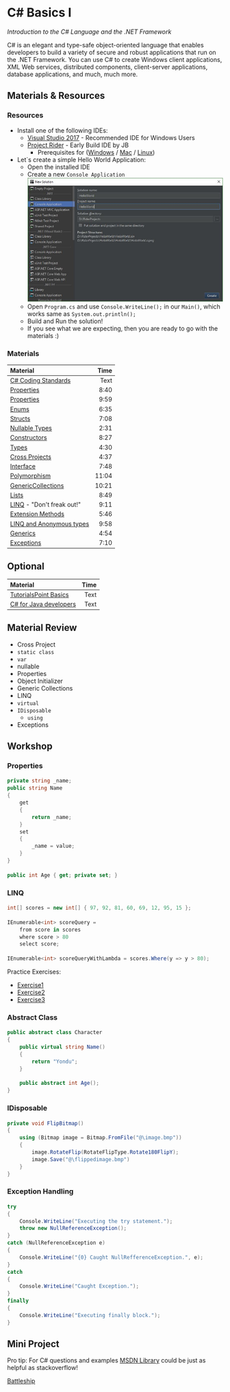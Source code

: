 # C# Basics I
*Introduction to the C# Language and the .NET Framework*

C# is an elegant and type-safe object-oriented language that enables developers to build a variety of secure and robust applications that run on the .NET Framework. You can use C# to create Windows client applications, XML Web services, distributed components, client-server applications, database applications, and much, much more.


## Materials & Resources
### Resources
- Install one of the following IDEs:
  - [Visual Studio 2017](https://www.visualstudio.com/downloads/) - Recommended IDE for Windows Users
  - [Project Rider](https://www.jetbrains.com/rider/download/) - Early Build IDE by JB
    - Prerequisites for ([Windows](https://rider-support.jetbrains.com/hc/en-us/articles/207288089-Using-Project-Rider-under-Windows-without-Visual-Studio-prerequisites) / [Mac](https://rider-support.jetbrains.com/hc/en-us/articles/208074835-Using-Project-Rider-on-Mac-prerequisites) / [Linux](https://rider-support.jetbrains.com/hc/en-us/articles/207335749-Using-Project-Rider-under-Linux-prerequisites))
- Let`s create a simple Hello World Application:
  - Open the installed IDE
  - Create a new `Console Application`
  ![create](assets/create.jpg)
  - Open `Program.cs` and use `Console.WriteLine();` in our `Main()`, which works same as `System.out.println();`
  - Build and Run the solution!
  - If you see what we are expecting, then you are ready to go with the materials :)

### Materials
| Material | Time |
|:---------|-----:|
| [C# Coding Standards](http://www.dofactory.com/reference/csharp-coding-standards)| Text |
| [Properties](https://www.youtube.com/watch?v=NK3asFyC0d0) | 8:40 |
| [Properties](https://www.youtube.com/watch?v=DcooWmrDOqw) | 9:59 |
| [Enums](https://www.youtube.com/watch?v=wvdImlqg7e0) | 6:35 |
| [Structs](https://www.youtube.com/watch?v=XHwfWhhdO7I) | 7:08 |
| [Nullable Types](https://www.youtube.com/watch?v=Jjy9kCPu2fQ) | 2:31 |
| [Constructors](https://www.youtube.com/watch?v=G_ph0LOk1IY) | 8:27 |
| [Types](https://www.youtube.com/watch?v=DWRgT870wSU) | 4:30 |
| [Cross Projects](https://www.youtube.com/watch?v=BDQya1PqK0M) | 4:37 |
| [Interface](https://www.youtube.com/watch?v=xcS6JoY_etA) | 7:48 |
| [Polymorphism](https://www.youtube.com/watch?v=GU5P_03xOJw) | 11:04 |
| [GenericCollections](https://www.youtube.com/watch?v=2kFn2bwYDx8) | 10:21 |
| [Lists](https://www.youtube.com/watch?v=kVCJmFtxaLg) | 8:49 |
| [LINQ](https://www.youtube.com/watch?v=dOWU3zQp668) - "Don't freak out!" | 9:11 |
| [Extension Methods](https://www.youtube.com/watch?v=VYyuZ5lHpt0) | 5:46 |
| [LINQ and Anonymous types](https://www.youtube.com/watch?v=e7WLBXXmP7Y) | 9:58 |
| [Generics](https://www.youtube.com/watch?v=ohZ1ScxW3Sc) | 4:54 |
| [Exceptions](https://www.youtube.com/watch?v=iopBAZ3LZQU) | 7:10 |

## Optional
| Material | Time |
|:---------|-----:|
| [TutorialsPoint Basics](https://www.tutorialspoint.com/csharp/index.htm)| Text |
| [C# for Java developers](https://msdn.microsoft.com/en-us/library/ms228602(v=vs.90).aspx) | Text |

## Material Review
- Cross Project
- `static class`
- `var`
- nullable
- Properties
- Object Initializer
- Generic Collections
- LINQ
- `virtual`
- `IDisposable`
  - `using`
- Exceptions

## Workshop

### Properties
```cs
private string _name;
public string Name 
{
    get
    {
        return _name;
    }
    set
    {
        _name = value;
    }
}

public int Age { get; private set; }
```

### LINQ
```cs
int[] scores = new int[] { 97, 92, 81, 60, 69, 12, 95, 15 };

IEnumerable<int> scoreQuery =
    from score in scores
    where score > 80
    select score;   

IEnumerable<int> scoreQueryWithLambda = scores.Where(y => y > 80);
```
Practice Exercises:
 - [Exercise1](./workshop/exercise1.md)
 - [Exercise2](./workshop/exercise2.md)
 - [Exercise3](./workshop/exercise3.md)

### Abstract Class
```cs
public abstract class Character
{
    public virtual string Name()
    {
        return "Yondu";
    }

    public abstract int Age();
}
```

### IDisposable
```cs
private void FlipBitmap()
{
    using (Bitmap image = Bitmap.FromFile("@\image.bmp"))
    {
        image.RotateFlip(RotateFlipType.Rotate180FlipY);
        image.Save("@\flippedimage.bmp")
    }    
}
```

### Exception Handling
```cs
try
{
    Console.WriteLine("Executing the try statement.");
    throw new NullReferenceException();
}
catch (NullReferenceException e)
{
    Console.WriteLine("{0} Caught NullRefferenceException.", e);
}
catch
{
    Console.WriteLine("Caught Exception.");
}
finally
{
    Console.WriteLine("Executing finally block.");
}
```

## Mini Project
Pro tip: For C# questions and examples 
[MSDN Library](https://msdn.microsoft.com/en-us/library/mt472912(v=vs.110).aspx) could be just as helpful as stackoverflow!

[Battleship](./workshop/battleship.md)